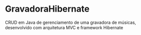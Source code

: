 # GravadoraHibernate

CRUD em Java de gerenciamento de uma gravadora de músicas, desenvolvido com arquitetura MVC e framework Hibernate
